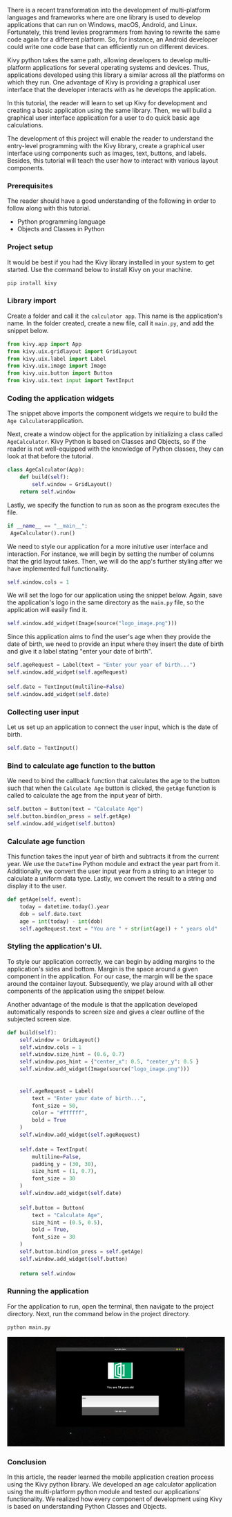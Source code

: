 There is a recent transformation into the development of multi-platform languages and frameworks where are one library is used to develop applications that can run on Windows, macOS, Android, and Linux. Fortunately, this trend levies programmers from having to rewrite the same code again for a different platform. So, for instance, an Android developer could write one code base that can efficiently run on different devices.

Kivy python takes the same path, allowing developers to develop multi-platform applications for several operating systems and devices. Thus, applications developed using this library a similar across all the platforms on which they run. One advantage of Kivy is providing a graphical user interface that the developer interacts with as he develops the application.

In this tutorial, the reader will learn to set up Kivy for development and creating a basic application using the same library. Then, we will build a graphical user interface application for a user to do quick basic age calculations.

The development of this project will enable the reader to understand the entry-level programming with the Kivy library, create a graphical user interface using components such as images, text, buttons, and labels. Besides, this tutorial will teach the user how to interact with various layout components.

### Prerequisites
The reader should have a good understanding of the following in order to follow along with this tutorial.
- Python programming language
- Objects and Classes in Python

### Project setup
It would be best if you had the Kivy library installed in your system to get started. Use the command below to install Kivy on your machine.

```bash
pip install kivy
```

### Library import
Create a folder and call it the `calculator app`. This name is the application's name. In the folder created, create a new file, call it `main.py`, and add the snippet below.

```py
from kivy.app import App
from kivy.uix.gridlayout import GridLayout
from kivy.uix.label import Label
from kivy.uix.image import Image
from kivy.uix.button import Button
from kivy.uix.text input import TextInput
```

### Coding the application widgets
The snippet above imports the component widgets we require to build the `Age Calculator`application.

Next, create a window object for the application by initializing a class called `AgeCalculator`. Kivy Python is based on Classes and Objects, so if the reader is not well-equipped with the knowledge of Python classes, they can look at that before the tutorial.

```py
class AgeCalculator(App):
    def build(self):
        self.window = GridLayout()
    return self.window
```

Lastly, we specify the function to run as soon as the program executes the file.

```py
if __name__ == "__main__":
 AgeCalculator().run()
```

We need to style our application for a more initutive user interface and interaction. For instance, we will begin by setting the number of columns that the grid layout takes. Then, we will do the app's further styling after we have implemented full functionality.

```py
self.window.cols = 1
```

We will set the logo for our application using the snippet below. Again, save the application's logo in the same directory as the `main.py` file, so the application will easily find it.

```py
self.window.add_widget(Image(source("logo_image.png")))
```

Since this application aims to find the user's age when they provide the date of birth, we need to provide an input where they insert the date of birth and give it a label stating "enter your date of birth".

```py
self.ageRequest = Label(text = "Enter your year of birth...")
self.window.add_widget(self.ageRequest)

self.date = TextInput(multiline=False)
self.window.add_widget(self.date)
```

### Collecting user input
Let us set up an application to connect the user input, which is the date of birth.

```py
self.date = TextInput()
```

### Bind to calculate age function to the button
We need to bind the callback function that calculates the age to the button such that when the `Calculate Age` button is clicked, the `getAge` function is called to calculate the age from the input year of birth.

```py
self.button = Button(text = "Calculate Age")
self.button.bind(on_press = self.getAge)
self.window.add_widget(self.button)
```

### Calculate age function
This function takes the input year of birth and subtracts it from the current year. We use the `DateTime` Python module and extract the year part from it. Additionally, we convert the user input year from a string to an integer to calculate a uniform data type. Lastly, we convert the result to a string and display it to the user.

```py
def getAge(self, event):
    today = datetime.today().year 
    dob = self.date.text
    age = int(today) - int(dob) 
    self.ageRequest.text = "You are " + str(int(age)) + " years old"
```

### Styling the application's UI.
To style our application correctly, we can begin by adding margins to the application's sides and bottom. Margin is the space around a given component in the application. For our case, the margin will be the space around the container layout. Subsequently, we play around with all other components of the application using the snippet below. 

Another advantage of the module is that the application developed automatically responds to screen size and gives a clear outline of the subjected screen size.

```py
def build(self):
    self.window = GridLayout()
    self.window.cols = 1
    self.window.size_hint = (0.6, 0.7)
    self.window.pos_hint = {"center_x": 0.5, "center_y": 0.5 }
    self.window.add_widget(Image(source("logo_image.png")))


    self.ageRequest = Label(
        text = "Enter your date of birth...", 
        font_size = 50,
        color = "#ffffff",
        bold = True
    )
    self.window.add_widget(self.ageRequest)
    
    self.date = TextInput(
        multiline=False,
        padding_y = (30, 30),
        size_hint = (1, 0.7),
        font_size = 30
    )
    self.window.add_widget(self.date)

    self.button = Button(
        text = "Calculate Age",
        size_hint = (0.5, 0.5),
        bold = True,
        font_size = 30
    )
    self.button.bind(on_press = self.getAge)
    self.window.add_widget(self.button)

    return self.window
```

### Running the application
For the application to run, open the terminal, then navigate to the project directory. Next, run the command below in the project directory.

```bash
python main.py
```

![Kivy app running ](app.png)
### Conclusion
In this article, the reader learned the mobile application creation process using the Kivy python library. We developed an age calculator application using the multi-platform python module and tested our applications' functionality. We realized how every component of development using Kivy is based on understanding Python Classes and Objects.
